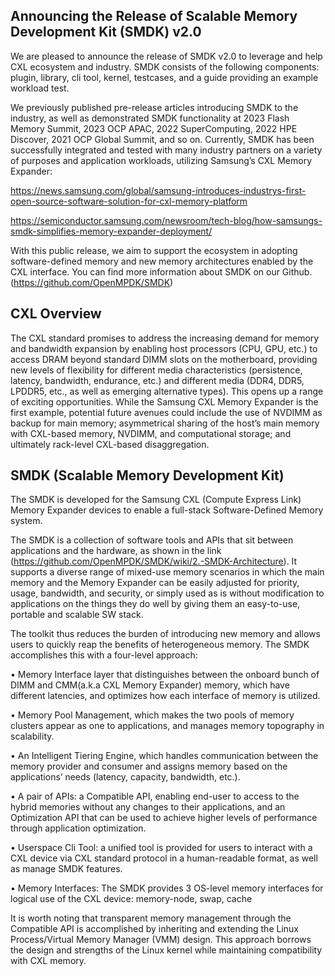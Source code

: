 ## Announcing the Release of Scalable Memory Development Kit (SMDK) v2.0

We are pleased to announce the release of SMDK v2.0 to leverage and help CXL ecosystem and industry.
SMDK consists of the following components: plugin, library, cli tool, kernel, testcases, and a guide providing an example workload test.

We previously published pre-release articles introducing SMDK to the industry, as well as demonstrated SMDK functionality at 2023 Flash Memory Summit, 2023 OCP APAC, 2022 SuperComputing, 2022 HPE Discover, 2021 OCP Global Summit, and so on.
Currently, SMDK has been successfully integrated and tested with many industry partners on a variety of purposes and application workloads, utilizing Samsung’s CXL Memory Expander:

https://news.samsung.com/global/samsung-introduces-industrys-first-open-source-software-solution-for-cxl-memory-platform

https://semiconductor.samsung.com/newsroom/tech-blog/how-samsungs-smdk-simplifies-memory-expander-deployment/

With this public release, we aim to support the ecosystem in adopting software-defined memory and new memory architectures enabled by the CXL interface.
You can find more information about SMDK on our Github.  (https://github.com/OpenMPDK/SMDK)



## CXL Overview

The CXL standard promises to address the increasing demand for memory and bandwidth expansion by enabling host processors (CPU, GPU, etc.) to access DRAM beyond standard DIMM slots on the motherboard, providing new levels of flexibility for different media characteristics (persistence, latency, bandwidth, endurance, etc.) and different media (DDR4, DDR5, LPDDR5, etc., as well as emerging alternative types). This opens up a range of exciting opportunities. While the Samsung CXL Memory Expander is the first example, potential future avenues could include the use of NVDIMM as backup for main memory; asymmetrical sharing of the host’s main memory with CXL-based memory, NVDIMM, and computational storage; and ultimately rack-level CXL-based disaggregation.


## SMDK (Scalable Memory Development Kit)

The SMDK is developed for the Samsung CXL (Compute Express Link) Memory Expander devices to enable a full-stack Software-Defined Memory system.

The SMDK is a collection of software tools and APIs that sit between applications and the hardware, as shown in the link (https://github.com/OpenMPDK/SMDK/wiki/2.-SMDK-Architecture). It supports a diverse range of mixed-use memory scenarios in which the main memory and the Memory Expander can be easily adjusted for priority, usage, bandwidth, and security, or simply used as is without modification to applications on the things they do well by giving them an easy-to-use, portable and scalable SW stack.

The toolkit thus reduces the burden of introducing new memory and allows users to quickly reap the benefits of heterogeneous memory. The SMDK accomplishes this with a four-level approach:

• Memory Interface layer that distinguishes between the onboard bunch of DIMM and CMM(a.k.a CXL Memory Expander) memory, which have different latencies, and optimizes how each interface of memory is utilized.

• Memory Pool Management, which makes the two pools of memory clusters appear as one to applications, and manages memory topography in scalability.

• An Intelligent Tiering Engine, which handles communication between the memory provider and consumer and assigns memory based on the applications’ needs (latency, capacity, bandwidth, etc.).

• A pair of APIs: a Compatible API, enabling end-user to access to the hybrid memories without any changes to their applications, and an Optimization API that can be used to achieve higher levels of performance through application optimization.

• Userspace Cli Tool: a unified tool is provided for users to interact with a CXL device via CXL standard protocol in a human-readable format, as well as manage SMDK features.

• Memory Interfaces: The SMDK provides 3 OS-level memory interfaces for logical use of the CXL device: memory-node, swap, cache

It is worth noting that transparent memory management through the Compatible API is accomplished by inheriting and extending the Linux Process/Virtual Memory Manager (VMM) design. This approach borrows the design and strengths of the Linux kernel while maintaining compatibility with CXL memory.


